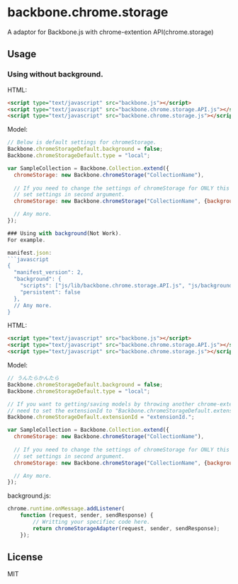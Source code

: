 # backbone.chrome.storage
A adaptor for Backbone.js with chrome-extention API(chrome.storage)

## Usage

### Using without background.
HTML:
```html
<script type="text/javascript" src="backbone.js"></script>
<script type="text/javascript" src="backbone.chrome.storage.API.js"></script>
<script type="text/javascript" src="backbone.chrome.storage.js"></script>
```

Model:
```javascript
// Below is default settings for chromeStorage.
Backbone.chromeStorageDefault.background = false;
Backbone.chromeStorageDefault.type = "local";

var SampleCollection = Backbone.Collection.extend({
  chromeStorage: new Backbone.chromeStorage("CollectionName"),  
  
  // If you need to change the settings of chromeStorage for ONLY this model,
  // set settings in second argument.
  chromeStorage: new Backbone.chromeStorage("CollectionName", {background:false, type:"local"}),

  // Any more.
});

### Using with background(Not Work).
For example.

manifest.json:
```javascript
{
  "manifest_version": 2,
  "background": {
    "scripts": ["js/lib/backbone.chrome.storage.API.js", "js/background.js"],
    "persistent": false
  },
  // Any more.
}
```

HTML:
```html
<script type="text/javascript" src="backbone.js"></script>
<script type="text/javascript" src="backbone.chrome.storage.API.js"></script>
<script type="text/javascript" src="backbone.chrome.storage.js"></script>
```

Model:
```javascript
// うんたらかんたら
Backbone.chromeStorageDefault.background = false;
Backbone.chromeStorageDefault.type = "local";

// If you want to getting/saving models by throwing another chrome-extension ,
// need to set the extensionId to "Backbone.chromeStorageDefault.extensionId".
Backbone.chromeStorageDefault.extensionId = "extensionId."; 

var SampleCollection = Backbone.Collection.extend({
  chromeStorage: new Backbone.chromeStorage("CollectionName"),
  
  // If you need to change the settings of chromeStorage for ONLY this model,
  // set settings in second argument.
  chromeStorage: new Backbone.chromeStorage("CollectionName", {background:true, extensionId: "[another extensionId].", type:"local"}),

  // Any more.
});
```

background.js:
```javascript
chrome.runtime.onMessage.addListener(
    function (request, sender, sendResponse) {
        // Writting your specifiec code here.
        return chromeStorageAdapter(request, sender, sendResponse);
    });
```

## License
MIT